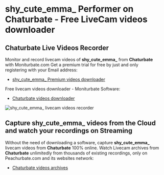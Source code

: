 # shy_cute_emma_ Performer on Chaturbate - Free LiveCam videos downloader

## Chaturbate Live Videos Recorder

Monitor and record livecam videos of **shy_cute_emma_** from **Chaturbate** with Moniturbate.com
Get a premium trial for free by just and only registering with your Email address:
* [shy_cute_emma_ Premium videos downloader](https://moniturbate.com/request-demo-licence-key.html)

Free livecam videos downloader - Moniturbate Software:
* [Chaturbate videos downloader](https://moniturbate.com/moniturbate-download-software.html)

![shy_cute_emma_ livecam videos recorder](https://peachurnet.com/templates/moniturbate-software.png)


## Capture shy_cute_emma_ videos from the Cloud and watch your recordings on Streaming

Without the need of downloading a software, capture **shy_cute_emma_** livecam videos from **Chaturbate** 100% online.
Watch Livecam archives from **Chaturbate** unlimitedly from thousands of existing recordings, only on Peachurbate.com and its websites network:
* [Chaturbate videos archives](https://peachurnet.com/)